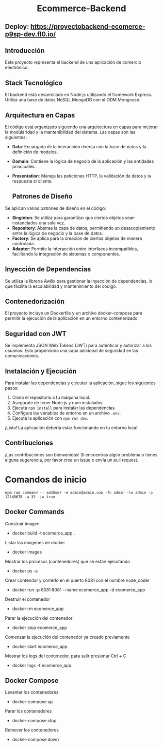 # <center>Ecommerce-Backend</center>


## Deploy: https://proyectobackend-ecomerce-p9sp-dev.fl0.io/

## Introducción
Este proyecto representa el backend de una aplicación de comercio electrónico.

## Stack Tecnológico
El backend está desarrollado en Node.js utilizando el framework Express. Utiliza una base de datos NoSQL MongoDB con el ODM Mongoose.

## Arquitectura en Capas
El código está organizado siguiendo una arquitectura en capas para mejorar la modularidad y la mantenibilidad del sistema. Las capas son las siguientes:

- **Data**: Encargada de la interacción directa con la base de datos y la definición de modelos.
- **Domain**: Contiene la lógica de negocio de la aplicación y las entidades principales.
- **Presentation**: Maneja las peticiones HTTP, la validación de datos y la respuesta al cliente.

  ## Patrones de Diseño
Se aplican varios patrones de diseño en el código:

- **Singleton**: Se utiliza para garantizar que ciertos objetos sean instanciados una sola vez.
- **Repository**: Abstrae la capa de datos, permitiendo un desacoplamiento entre la lógica de negocio y la base de datos.
- **Factory**: Se aplica para la creación de ciertos objetos de manera controlada.
- **Adapter**: Permite la interacción entre interfaces incompatibles, facilitando la integración de sistemas o componentes.

## Inyección de Dependencias
Se utiliza la librería Awilix para gestionar la inyección de dependencias, lo que facilita la escalabilidad y mantenimiento del código.

## Contenedorización
El proyecto incluye un Dockerfile y un archivo docker-compose para permitir la ejecución de la aplicación en un entorno contenerizado.

## Seguridad con JWT
Se implementa JSON Web Tokens (JWT) para autenticar y autorizar a los usuarios. Esto proporciona una capa adicional de seguridad en las comunicaciones.


## Instalación y Ejecución
Para instalar las dependencias y ejecutar la aplicación, sigue los siguientes pasos:

1. Clona el repositorio a tu máquina local.
2. Asegúrate de tener Node.js y npm instalados.
3. Ejecuta `npm install` para instalar las dependencias.
4. Configura las variables de entorno en un archivo `.env`.
5. Ejecuta la aplicación con `npm run dev`.

¡Listo! La aplicación debería estar funcionando en tu entorno local.

## Contribuciones
¡Las contribuciones son bienvenidas! Si encuentras algún problema o tienes alguna sugerencia, por favor crea un issue o envía un pull request.

# Comandos de inicio

```shell
npm run command -- addUser -e admin@admin.com -fn admin -ln admin -p 12345678 -a 32 -ia true
```

## Docker Commands

Construir imagen
* docker build -t ecomerce_app .

Listar las imágenes de docker
* docker images

Mostrar los procesos (contenedores) que se están ejecutando
* docker ps -a

Crear contendor y correrlo en el puerto 8081 con el nombre node_coder
* docker run -p 8081:8081 --name ecomerce_app -d ecomerce_app

Destruir el contenedor
* docker rm ecomerce_app

Parar la ejecución del contenedor
* docker stop ecomerce_app

Comenzar la ejecución del contenedor ya creado previamente
* docker start ecomerce_app

Mostrar los logs del contenedor, para salir presionar Ctrl + C
* docker logs -f ecomerce_app

## Docker Compose

Levantar los contenedores
* docker-compose up

Parar los contenedores
* docker-compose stop

Remover los contenedores
* docker-compose down
